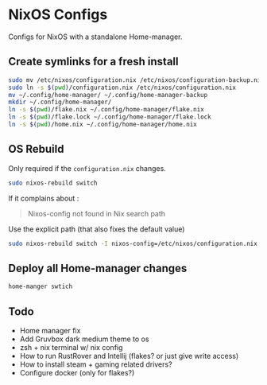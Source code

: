 # NixOS Configs
Configs for NixOS with a standalone Home-manager.


## Create symlinks for a fresh install
```sh
sudo mv /etc/nixos/configuration.nix /etc/nixos/configuration-backup.nix
sudo ln -s $(pwd)/configuration.nix /etc/nixos/configuration.nix
mv ~/.config/home-manager/ ~/.config/home-manager-backup
mkdir ~/.config/home-manager/
ln -s $(pwd)/flake.nix ~/.config/home-manager/flake.nix
ln -s $(pwd)/flake.lock ~/.config/home-manager/flake.lock
ln -s $(pwd)/home.nix ~/.config/home-manager/home.nix
```


## OS Rebuild
Only required if the `configuration.nix` changes.
```sh
sudo nixos-rebuild switch
```

If it complains about :
> Nixos-config not found in Nix search path

Use the explicit path (that also fixes the default value)
```sh
sudo nixos-rebuild switch -I nixos-config=/etc/nixos/configuration.nix
```


## Deploy all Home-manager changes
```sh
home-manger swtich
```


## Todo
- Home manager fix
- Add Gruvbox dark medium theme to os
- zsh + nix terminal w/ nix config
- How to run RustRover and Intellij (flakes? or just give write access)
- How to install steam + gaming related drivers?
- Configure docker (only for flakes?)
